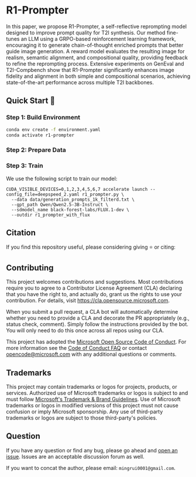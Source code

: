 # R1-Prompter

[//]: # ([![Project]&#40;http://img.shields.io/badge/Project-SER-E3E4C8.svg&#41;]&#40;https://microsoft.github.io/DKI_LLM/ser/ser_index.html&#41;)

[//]: # ([![Paper]&#40;http://img.shields.io/badge/Paper-arxiv.2411.00418-99D4C8.svg&#41;]&#40;https://arxiv.org/abs/2411.00418&#41;)

In this paper, we propose R1-Prompter, a self-reflective reprompting model designed to improve prompt quality for T2I synthesis. Our method fine-tunes an LLM using a GRPO-based reinforcement learning framework, encouraging it to generate chain-of-thought enriched prompts that better guide image generation. A reward model evaluates the resulting image for realism, semantic alignment, and compositional quality, providing feedback to refine the reprompting process. Extensive experiments on GenEval and T2I-Compbench show that R1-Prompter significantly enhances image fidelity and alignment in both simple and compositional scenarios, achieving state-of-the-art performance across multiple T2I backbones.

[//]: # (<div align="center">)

[//]: # (  <img width="70%" src="docs/overview.png">)

[//]: # (</div>)

## Quick Start 🚀

### Step 1: Build Environment
```bash
conda env create -f environment.yaml
conda activate r1-prompter

```

### Step 2: Prepare Data

[//]: # (- Download raw data from [Ultrafeedback]&#40;https://huggingface.co/datasets/HuggingFaceH4/ultrafeedback_binarized&#41;, [Summarize]&#40;https://huggingface.co/datasets/HuggingFaceH4/summarize-from-feedback&#41;, [HH-RLHF]&#40;https://huggingface.co/datasets/Anthropic/hh-rlhf&#41;, [Stackoverflow]&#40;https://huggingface.co/datasets/HuggingFaceH4/stack-exchange-preferences&#41;.)

[//]: # (- Download base model from [LLama3-8B]&#40;https://huggingface.co/meta-llama/Meta-Llama-3-8B&#41;,[Mistral-7B]&#40;https://huggingface.co/mistralai/Mistral-7B-v0.1&#41;, [LLama2-13B]&#40;https://huggingface.co/meta-llama/Llama-2-13b&#41;, [LLama2-70B]&#40;https://huggingface.co/meta-llama/Llama-2-70b&#41;)

### Step 3: Train

[//]: # (Our reward model is initialized from the SFT model. We initialize the base model and execute the following script:)

We use the following script to train our model:

```shell
CUDA_VISIBLE_DEVICES=0,1,2,3,4,5,6,7 accelerate launch --config_file=deepspeed_2.yaml r1_prompter.py \
  --data data/generation_prompts_1k_filterd.txt \
  --gpt_path Qwen/Qwen2.5-3B-Instruct \
  --sdmodel_name black-forest-labs/FLUX.1-dev \
  --outdir r1_prompter_with_flux
```








## Citation
If you find this repository useful, please considering giving ⭐ or citing:

[//]: # (```)

[//]: # (@article{huang2024self,)

[//]: # (  title={Self-Evolved Reward Learning for LLMs},)

[//]: # (  author={Huang, Chenghua and Fan, Zhizhen and Wang, Lu and Yang, Fangkai and Zhao, Pu and Lin, Zeqi and Lin, Qingwei and Zhang, Dongmei and Rajmohan, Saravan and Zhang, Qi},)

[//]: # (  journal={arXiv preprint arXiv:2411.00418},)

[//]: # (  year={2024})

[//]: # (})

[//]: # (```)

## Contributing

This project welcomes contributions and suggestions.  Most contributions require you to agree to a
Contributor License Agreement (CLA) declaring that you have the right to, and actually do, grant us
the rights to use your contribution. For details, visit https://cla.opensource.microsoft.com.

When you submit a pull request, a CLA bot will automatically determine whether you need to provide
a CLA and decorate the PR appropriately (e.g., status check, comment). Simply follow the instructions
provided by the bot. You will only need to do this once across all repos using our CLA.

This project has adopted the [Microsoft Open Source Code of Conduct](https://opensource.microsoft.com/codeofconduct/).
For more information see the [Code of Conduct FAQ](https://opensource.microsoft.com/codeofconduct/faq/) or
contact [opencode@microsoft.com](mailto:opencode@microsoft.com) with any additional questions or comments.

## Trademarks

This project may contain trademarks or logos for projects, products, or services. Authorized use of Microsoft 
trademarks or logos is subject to and must follow 
[Microsoft's Trademark & Brand Guidelines](https://www.microsoft.com/en-us/legal/intellectualproperty/trademarks/usage/general).
Use of Microsoft trademarks or logos in modified versions of this project must not cause confusion or imply Microsoft sponsorship.
Any use of third-party trademarks or logos are subject to those third-party's policies.

## Question

If you have any question or find any bug, please go ahead and [open an issue](https://github.com/microsoft/DKI_LLM/issues). Issues are an acceptable discussion forum as well.

If you want to concat the author, please email: `mingrui0001@gmail.com`.